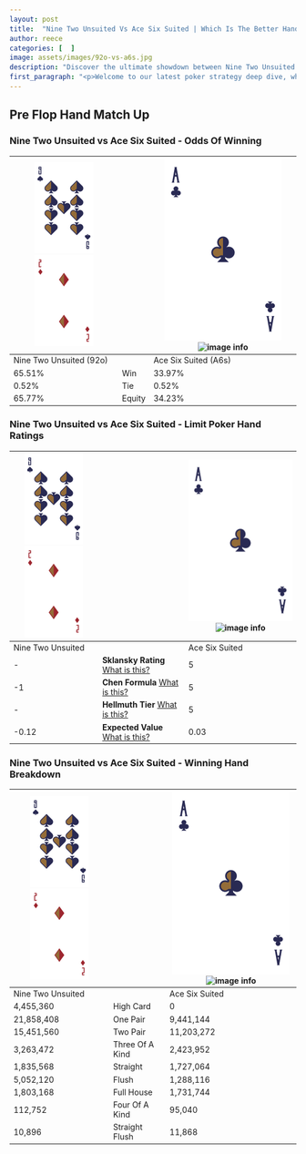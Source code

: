 ```yaml
---
layout: post
title:  "Nine Two Unsuited Vs Ace Six Suited | Which Is The Better Hand In Poker? A Complete Guide"
author: reece
categories: [  ]
image: assets/images/92o-vs-a6s.jpg
description: "Discover the ultimate showdown between Nine Two Unsuited and Ace Six Suited in poker! Uncover the odds, strategies, and scenarios where one hand triumphs over the other. Get ready to up your poker game with this thrilling analysis."
first_paragraph: "<p>Welcome to our latest poker strategy deep dive, where we're pitting two distinct hands against each other in a high-stakes showdown: Nine Two Unsuited vs Ace Six Suited.</p><p>In the dynamic world of poker, every decision counts, and knowing which hand holds the upper hand is key to your success at the table.</p><p>In this article, we'll dissect these two hands, explore the scenarios where one dominates the other, and equip you with the knowledge to make strategic choices that can tip the odds in your favor.</p><p>Get ready to unravel the intriguing dynamics of these poker hands and elevate your game to new heights.</p>"
---
```




[comment]: # (sp0)

## Pre Flop Hand Match Up

<div class="table hand-ratings" markdown="1"> 



### Nine Two Unsuited vs Ace Six Suited - Odds Of Winning


    
| ![image info](assets/images/hand1/9.png) ![image info](assets/images/hand1/2o.png) |  | ![image info](assets/images/hand2/A.png) ![image info](assets/images/hand2/6s.png) |
| -------- | -------- | -------- |
| Nine Two Unsuited (92o) |  | Ace Six Suited (A6s) |
| 65.51% | Win | 33.97% |
| 0.52% | Tie | 0.52% |
| 65.77% | Equity | 34.23% |




[comment]: # (sp1)



### Nine Two Unsuited vs Ace Six Suited - Limit Poker Hand Ratings


    
| ![image info](assets/images/hand1/9.png) ![image info](assets/images/hand1/2o.png) |  | ![image info](assets/images/hand2/A.png) ![image info](assets/images/hand2/6s.png) |
| -------- | -------- | -------- |
| Nine Two Unsuited |  | Ace Six Suited |
| - | **Sklansky Rating** [What is this?](/sklansky-rating-explained) | 5 |
| -1 | **Chen Formula** [What is this?](/chen-formula-explained) | 5 |
| - | **Hellmuth Tier** [What is this?](/Hellmuth-tier-explained) | 5 |
| -0.12 | **Expected Value** [What is this?](/expected-value-explained) | 0.03 |




[comment]: # (sp2)



### Nine Two Unsuited vs Ace Six Suited - Winning Hand Breakdown


    
| ![image info](assets/images/hand1/9.png) ![image info](assets/images/hand1/2o.png) |  | ![image info](assets/images/hand2/A.png) ![image info](assets/images/hand2/6s.png) |
| -------- | -------- | -------- |
| Nine Two Unsuited |  | Ace Six Suited |
| 4,455,360 | High Card | 0 |
| 21,858,408 | One Pair | 9,441,144 |
| 15,451,560 | Two Pair | 11,203,272 |
| 3,263,472 | Three Of A Kind | 2,423,952 |
| 1,835,568 | Straight | 1,727,064 |
| 5,052,120 | Flush | 1,288,116 |
| 1,803,168 | Full House | 1,731,744 |
| 112,752 | Four Of A Kind | 95,040 |
| 10,896 | Straight Flush | 11,868 |




[comment]: # (sp3)



</div>

[comment]: # (sp4)



[comment]: # (sp5)

